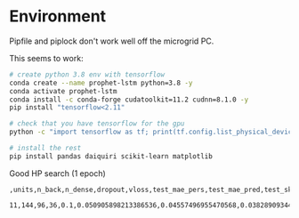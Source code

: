 # Environment

Pipfile and piplock don't work well off the microgrid PC.

This seems to work:

```bash
# create python 3.8 env with tensorflow
conda create --name prophet-lstm python=3.8 -y
conda activate prophet-lstm
conda install -c conda-forge cudatoolkit=11.2 cudnn=8.1.0 -y
pip install "tensorflow<2.11"

# check that you have tensorflow for the gpu
python -c "import tensorflow as tf; print(tf.config.list_physical_devices('GPU'))"

# install the rest
pip install pandas daiquiri scikit-learn matplotlib
```

Good HP search (1 epoch)
```
,units,n_back,n_dense,dropout,vloss,test_mae_pers,test_mae_pred,test_skill,frac_0_mae_pers

11,144,96,36,0.1,0.050905898213386536,0.04557496955470568,0.03828909344982988,0.15986573718124453,0.0
```